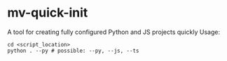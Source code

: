 # mv-quick-init
A tool for creating fully configured Python and JS projects quickly
Usage:
```shell script
cd <script_location>
python . --py # possible: --py, --js, --ts
```
